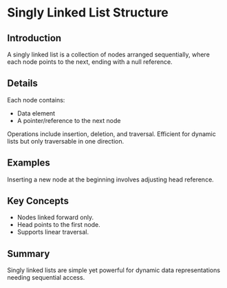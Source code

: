 # Singly Linked List Structure

## Introduction
A singly linked list is a collection of nodes arranged sequentially, where each node points to the next, ending with a null reference.

## Details
Each node contains:

- Data element  
- A pointer/reference to the next node

Operations include insertion, deletion, and traversal. Efficient for dynamic lists but only traversable in one direction.

## Examples
Inserting a new node at the beginning involves adjusting head reference.

## Key Concepts
- Nodes linked forward only.  
- Head points to the first node.  
- Supports linear traversal.

## Summary
Singly linked lists are simple yet powerful for dynamic data representations needing sequential access.
